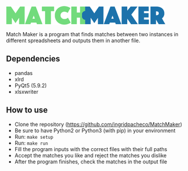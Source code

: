 ![Image of Match Maker](img/matchmaker.png)

Match Maker is a program that finds matches between two instances in different spreadsheets and outputs them in another file.

## Dependencies
- pandas
- xlrd
- PyQt5 (5.9.2)
- xlsxwriter

## How to use

- Clone the repository (https://github.com/ingridpacheco/MatchMaker)
- Be sure to have Python2 or Python3 (with pip) in your environment
- Run: `make setup`
- Run: `make run`
- Fill the program inputs with the correct files with their full paths
- Accept the matches you like and reject the matches you dislike
- After the program finishes, check the matches in the output file
